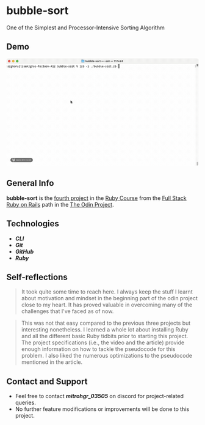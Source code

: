 # bubble-sort
One of the Simplest and Processor-Intensive Sorting Algorithm

## Demo

![Screen cast of bubble sort](./img/demo/demo.gif)

## General Info

**bubble-sort** is the [fourth project](https://www.theodinproject.com/lessons/ruby-bubble-sort) in the [Ruby Course](https://www.theodinproject.com/paths/full-stack-ruby-on-rails/courses/ruby) from the [Full Stack Ruby on Rails](https://www.theodinproject.com/paths/full-stack-ruby-on-rails) path in the [The Odin Project](https://www.theodinproject.com/about).

## Technologies

+ ***CLI***
+ ***Git***
+ ***GitHub***
+ ***Ruby***

## Self-reflections

> It took quite some time to reach here. I always keep the stuff I learnt about motivation and mindset in the beginning part of the odin project close to my heart. It has proved valuable in overcoming many of the challenges that I've faced as of now.

> This was not that easy compared to the previous three projects but interesting nonetheless. I learned a whole lot about installing Ruby and all the different basic Ruby tidbits prior to starting this project. The project specifications (i.e., the video and the article) provide enough information on how to tackle the pseudocode for this problem. I also liked the numerous optimizations to the pseudocode mentioned in the article.

## Contact and Support

+ Feel free to contact ***mitrohgr_03505*** on discord for project-related queries.
+ No further feature modifications or improvements will be done to this project.